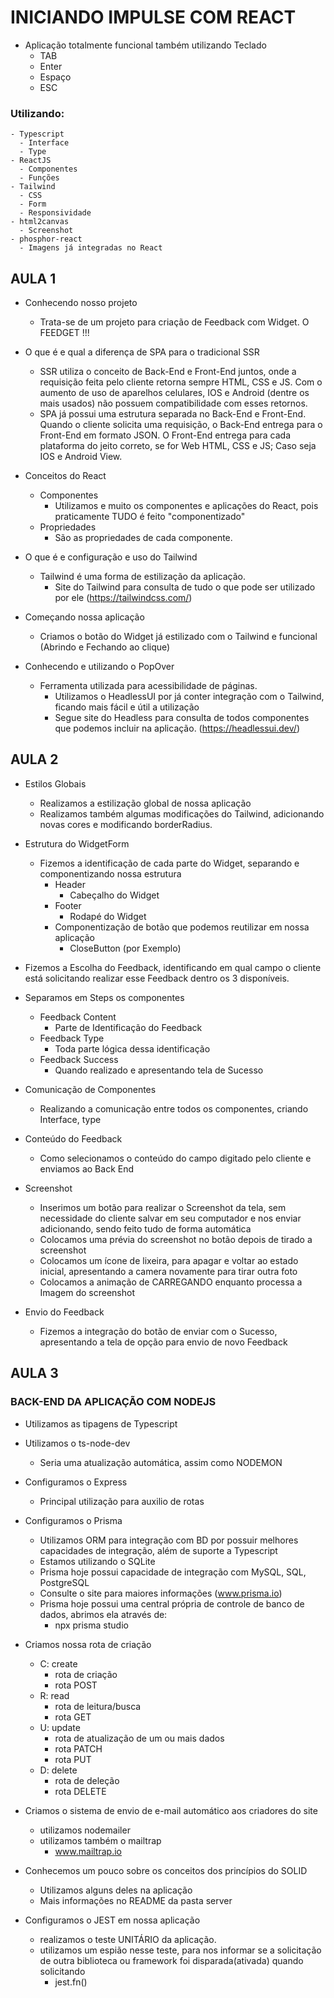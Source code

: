 # INICIANDO IMPULSE COM REACT

  - Aplicação totalmente funcional também utilizando Teclado
    - TAB
    - Enter
    - Espaço
    - ESC


### Utilizando:

    - Typescript
      - Interface
      - Type
    - ReactJS
      - Componentes
      - Funções
    - Tailwind
      - CSS
      - Form
      - Responsividade
    - html2canvas
      - Screenshot
    - phosphor-react
      - Imagens já integradas no React
  

## AULA 1

- Conhecendo nosso projeto

  - Trata-se de um projeto para criação de Feedback com Widget. O FEEDGET !!!

- O que é e qual a diferença de SPA para o tradicional SSR

  - SSR utiliza o conceito de Back-End e Front-End juntos, onde a requisição feita pelo cliente retorna sempre HTML, CSS e JS. Com o aumento de uso de aparelhos celulares, IOS e Android (dentre os mais usados) não possuem compatibilidade com esses retornos.
  - SPA já possui uma estrutura separada no Back-End e Front-End. Quando o cliente solicita uma requisição, o Back-End entrega para o Front-End em formato JSON. O Front-End entrega para cada plataforma do jeito correto, se for Web HTML, CSS e JS; Caso seja IOS e Android View.

- Conceitos do React

  - Componentes
    - Utilizamos e muito os componentes e aplicações do React, pois praticamente TUDO é feito "componentizado"
  - Propriedades
    - São as propriedades de cada componente.

- O que é e configuração e uso do Tailwind

  - Tailwind é uma forma de estilização da aplicação.
    - Site do Tailwind para consulta de tudo o que pode ser utilizado por ele (https://tailwindcss.com/)

- Começando nossa aplicação
  - Criamos o botão do Widget já estilizado com o Tailwind e funcional (Abrindo e Fechando ao clique)
- Conhecendo e utilizando o PopOver
  - Ferramenta utilizada para acessibilidade de páginas.
    - Utilizamos o HeadlessUI por já conter integração com o Tailwind, ficando mais fácil e útil a utilização
    - Segue site do Headless para consulta de todos componentes que podemos incluir na aplicação. (https://headlessui.dev/)


## AULA 2

  - Estilos Globais
    - Realizamos a estilização global de nossa aplicação
    - Realizamos também algumas modificações do Tailwind, adicionando novas cores e modificando borderRadius.
  
  - Estrutura do WidgetForm
    - Fizemos a identificação de cada parte do Widget, separando e componentizando nossa estrutura
      - Header 
        - Cabeçalho do Widget
      - Footer 
        - Rodapé do Widget
      - Componentização de botão que podemos reutilizar em nossa aplicação 
        - CloseButton (por Exemplo)
      
  - Fizemos a Escolha do Feedback, identificando em qual campo o cliente está solicitando realizar esse Feedback dentro os 3 disponíveis.

  - Separamos em Steps os componentes
    - Feedback Content
      - Parte de Identificação do Feedback
    - Feedback Type
      - Toda parte lógica dessa identificação
    - Feedback Success
      - Quando realizado e apresentando tela de Sucesso
  
  - Comunicação de Componentes
    - Realizando a comunicação entre todos os componentes, criando Interface, type

  - Conteúdo do Feedback
    - Como selecionamos o conteúdo do campo digitado pelo cliente e enviamos ao Back End

  - Screenshot
    - Inserimos um botão para realizar o Screenshot da tela, sem necessidade do cliente salvar em seu computador e nos enviar adicionando, sendo feito tudo de forma automática
    - Colocamos uma prévia do screenshot no botão depois de tirado a screenshot
    - Colocamos um ícone de lixeira, para apagar e voltar ao estado inicial, apresentando a camera novamente para tirar outra foto
    - Colocamos a animação de CARREGANDO enquanto processa a Imagem do screenshot

  - Envio do Feedback
    - Fizemos a integração do botão de enviar com o Sucesso, apresentando a tela de opção para envio de novo Feedback

## AULA 3

### BACK-END DA APLICAÇÃO COM NODEJS

  - Utilizamos as tipagens de Typescript

  - Utilizamos o ts-node-dev
    - Seria uma atualização automática, assim como NODEMON
    
  - Configuramos o Express
    - Principal utilização para auxilio de rotas

  - Configuramos o Prisma
    - Utilizamos ORM para integração com BD por possuir melhores capacidades de integração, além de suporte a Typescript
    - Estamos utilizando o SQLite
    - Prisma hoje possui capacidade de integração com MySQL, SQL, PostgreSQL
    - Consulte o site para maiores informações (www.prisma.io)
    - Prisma hoje possui uma central própria de controle de banco de dados, abrimos ela através de:
      - npx prisma studio
  
  - Criamos nossa rota de criação
    - C: create
      - rota de criação
      - rota POST
    - R: read
      - rota de leitura/busca
      - rota GET
    - U: update
      - rota de atualização de um ou mais dados
      - rota PATCH
      - rota PUT
    - D: delete
      - rota de deleção
      - rota DELETE

  - Criamos o sistema de envio de e-mail automático aos criadores do site
    - utilizamos nodemailer
    - utilizamos também o mailtrap
      - www.mailtrap.io

  - Conhecemos um pouco sobre os conceitos dos princípios do SOLID
    - Utilizamos alguns deles na aplicação
    - Mais informações no README da pasta server

  - Configuramos o JEST em nossa aplicação
    - realizamos o teste UNITÁRIO da aplicação.
    - utilizamos um espião nesse teste, para nos informar se a solicitação de outra biblioteca ou framework foi disparada(ativada) quando solicitando
      - jest.fn()